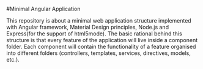 #Minimal Angular Application

This repository is about a minimal web application structure implemented with Angular framework, Material Design 
principles, Node.js and Express(for the support of html5mode). The basic rational behind this 
structure is that every feature of the application will live inside a component folder. Each component will contain the 
functionality of a feature organised into different folders (controllers, templates, services, directives, models, 
etc.).